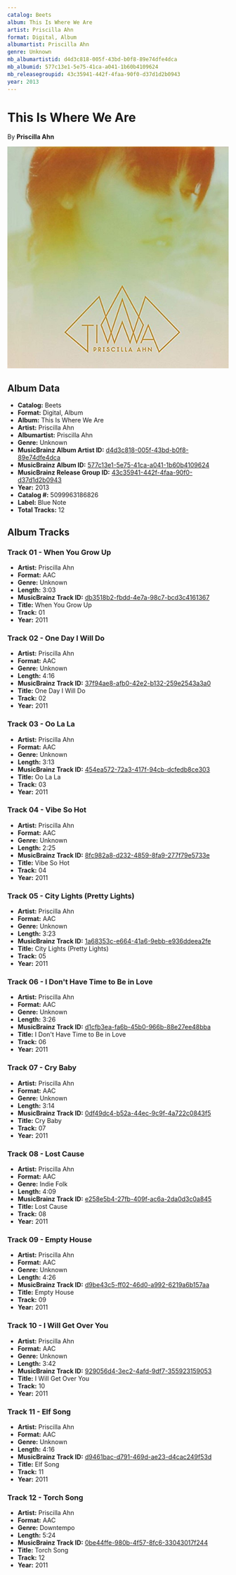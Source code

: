 ```yaml
---
catalog: Beets
album: This Is Where We Are
artist: Priscilla Ahn
format: Digital, Album
albumartist: Priscilla Ahn
genre: Unknown
mb_albumartistid: d4d3c818-005f-43bd-b0f8-89e74dfe4dca
mb_albumid: 577c13e1-5e75-41ca-a041-1b60b4109624
mb_releasegroupid: 43c35941-442f-4faa-90f0-d37d1d2b0943
year: 2013
---
```


# This Is Where We Are

By **Priscilla Ahn**

![](../../assets/beetscovers/Priscilla_Ahn-This_Is_Where_We_Are.jpg)

## Album Data

- **Catalog:** Beets
- **Format:** Digital, Album
- **Album:** This Is Where We Are
- **Artist:** Priscilla Ahn
- **Albumartist:** Priscilla Ahn
- **Genre:** Unknown
- **MusicBrainz Album Artist ID:** [d4d3c818-005f-43bd-b0f8-89e74dfe4dca](https://musicbrainz.org/artist/d4d3c818-005f-43bd-b0f8-89e74dfe4dca)
- **MusicBrainz Album ID:** [577c13e1-5e75-41ca-a041-1b60b4109624](https://musicbrainz.org/release/577c13e1-5e75-41ca-a041-1b60b4109624)
- **MusicBrainz Release Group ID:** [43c35941-442f-4faa-90f0-d37d1d2b0943](https://musicbrainz.org/release-group/43c35941-442f-4faa-90f0-d37d1d2b0943)
- **Year:** 2013
- **Catalog #:** 5099963186826
- **Label:** Blue Note
- **Total Tracks:** 12

## Album Tracks

### Track 01 - When You Grow Up

- **Artist:** Priscilla Ahn
- **Format:** AAC
- **Genre:** Unknown
- **Length:** 3:03
- **MusicBrainz Track ID:** [db3518b2-fbdd-4e7a-98c7-bcd3c4161367](https://musicbrainz.org/recording/db3518b2-fbdd-4e7a-98c7-bcd3c4161367)
- **Title:** When You Grow Up
- **Track:** 01
- **Year:** 2011

### Track 02 - One Day I Will Do

- **Artist:** Priscilla Ahn
- **Format:** AAC
- **Genre:** Unknown
- **Length:** 4:16
- **MusicBrainz Track ID:** [37f94ae8-afb0-42e2-b132-259e2543a3a0](https://musicbrainz.org/recording/37f94ae8-afb0-42e2-b132-259e2543a3a0)
- **Title:** One Day I Will Do
- **Track:** 02
- **Year:** 2011

### Track 03 - Oo La La

- **Artist:** Priscilla Ahn
- **Format:** AAC
- **Genre:** Unknown
- **Length:** 3:13
- **MusicBrainz Track ID:** [454ea572-72a3-417f-94cb-dcfedb8ce303](https://musicbrainz.org/recording/454ea572-72a3-417f-94cb-dcfedb8ce303)
- **Title:** Oo La La
- **Track:** 03
- **Year:** 2011

### Track 04 - Vibe So Hot

- **Artist:** Priscilla Ahn
- **Format:** AAC
- **Genre:** Unknown
- **Length:** 2:25
- **MusicBrainz Track ID:** [8fc982a8-d232-4859-8fa9-277f79e5733e](https://musicbrainz.org/recording/8fc982a8-d232-4859-8fa9-277f79e5733e)
- **Title:** Vibe So Hot
- **Track:** 04
- **Year:** 2011

### Track 05 - City Lights (Pretty Lights)

- **Artist:** Priscilla Ahn
- **Format:** AAC
- **Genre:** Unknown
- **Length:** 3:23
- **MusicBrainz Track ID:** [1a68353c-e664-41a6-9ebb-e936ddeea2fe](https://musicbrainz.org/recording/1a68353c-e664-41a6-9ebb-e936ddeea2fe)
- **Title:** City Lights (Pretty Lights)
- **Track:** 05
- **Year:** 2011

### Track 06 - I Don't Have Time to Be in Love

- **Artist:** Priscilla Ahn
- **Format:** AAC
- **Genre:** Unknown
- **Length:** 3:26
- **MusicBrainz Track ID:** [d1cfb3ea-fa6b-45b0-966b-88e27ee48bba](https://musicbrainz.org/recording/d1cfb3ea-fa6b-45b0-966b-88e27ee48bba)
- **Title:** I Don't Have Time to Be in Love
- **Track:** 06
- **Year:** 2011

### Track 07 - Cry Baby

- **Artist:** Priscilla Ahn
- **Format:** AAC
- **Genre:** Unknown
- **Length:** 3:14
- **MusicBrainz Track ID:** [0df49dc4-b52a-44ec-9c9f-4a722c0843f5](https://musicbrainz.org/recording/0df49dc4-b52a-44ec-9c9f-4a722c0843f5)
- **Title:** Cry Baby
- **Track:** 07
- **Year:** 2011

### Track 08 - Lost Cause

- **Artist:** Priscilla Ahn
- **Format:** AAC
- **Genre:** Indie Folk
- **Length:** 4:09
- **MusicBrainz Track ID:** [e258e5b4-27fb-409f-ac6a-2da0d3c0a845](https://musicbrainz.org/recording/e258e5b4-27fb-409f-ac6a-2da0d3c0a845)
- **Title:** Lost Cause
- **Track:** 08
- **Year:** 2011

### Track 09 - Empty House

- **Artist:** Priscilla Ahn
- **Format:** AAC
- **Genre:** Unknown
- **Length:** 4:26
- **MusicBrainz Track ID:** [d9be43c5-ff02-46d0-a992-6219a6b157aa](https://musicbrainz.org/recording/d9be43c5-ff02-46d0-a992-6219a6b157aa)
- **Title:** Empty House
- **Track:** 09
- **Year:** 2011

### Track 10 - I Will Get Over You

- **Artist:** Priscilla Ahn
- **Format:** AAC
- **Genre:** Unknown
- **Length:** 3:42
- **MusicBrainz Track ID:** [929056d4-3ec2-4afd-9df7-355923159053](https://musicbrainz.org/recording/929056d4-3ec2-4afd-9df7-355923159053)
- **Title:** I Will Get Over You
- **Track:** 10
- **Year:** 2011

### Track 11 - Elf Song

- **Artist:** Priscilla Ahn
- **Format:** AAC
- **Genre:** Unknown
- **Length:** 4:16
- **MusicBrainz Track ID:** [d9461bac-d791-469d-ae23-d4cac249f53d](https://musicbrainz.org/recording/d9461bac-d791-469d-ae23-d4cac249f53d)
- **Title:** Elf Song
- **Track:** 11
- **Year:** 2011

### Track 12 - Torch Song

- **Artist:** Priscilla Ahn
- **Format:** AAC
- **Genre:** Downtempo
- **Length:** 5:24
- **MusicBrainz Track ID:** [0be44ffe-980b-4f57-8fc6-33043017f244](https://musicbrainz.org/recording/0be44ffe-980b-4f57-8fc6-33043017f244)
- **Title:** Torch Song
- **Track:** 12
- **Year:** 2011

